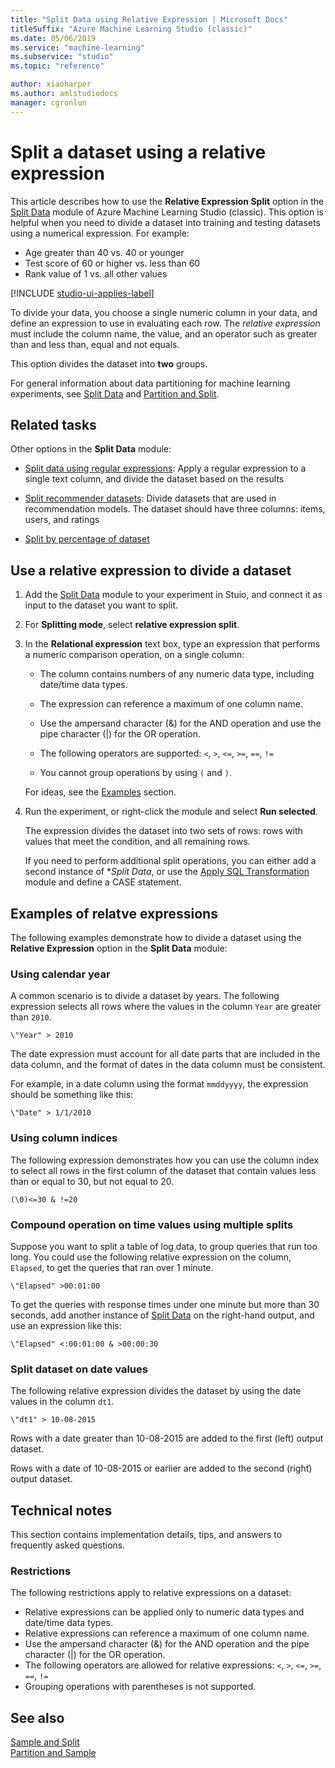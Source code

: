 ```yaml
---
title: "Split Data using Relative Expression | Microsoft Docs"
titleSuffix: "Azure Machine Learning Studio (classic)"
ms.date: 05/06/2019
ms.service: "machine-learning"
ms.subservice: "studio"
ms.topic: "reference"

author: xiaoharper
ms.author: amlstudiodocs
manager: cgronlun
---
```

# Split a dataset using a relative expression

This article describes how to use the **Relative Expression Split** option in the [Split Data](split-data.md) module of Azure Machine Learning Studio (classic). This option is helpful when you need to divide a dataset into training and testing datasets using a numerical expression. For example:

+ Age greater than 40 vs. 40 or younger
+ Test score of 60 or higher vs. less than 60
+ Rank value of 1 vs. all other values

[!INCLUDE [studio-ui-applies-label](../includes/studio-ui-applies-label.md)]

To divide your data, you choose a single numeric column in your data, and define an expression to use in evaluating each row. The *relative expression* must include the column name, the value, and an operator such as greater than and less than, equal and not equals.

This option divides the dataset into **two** groups.

For general information about data partitioning for machine learning experiments, see [Split Data](split-data.md) and [Partition and Split](partition-and-sample.md). 

## Related tasks

Other options in the **Split Data** module:

+ [Split data using regular expressions](split-data-using-regular-expression.md): Apply a regular expression to  a single text column, and divide the dataset based on the results 

+ [Split recommender datasets](split-data-using-recommender-split.md): Divide datasets that are used in recommendation models. The dataset should have three columns: items, users, and ratings 

+ [Split by percentage of dataset](split-data-using-split-rows.md)

##  Use a relative expression to divide a dataset

1.  Add the [Split Data](split-data.md) module to your experiment in Stuio, and connect it as input to the dataset you want to split.
  
2.  For **Splitting mode**, select **relative expression split**.
  
3. In the **Relational expression** text box, type an expression that performs a numeric comparison operation, on a single column:

    - The column contains numbers of any numeric data type, including date/time data types.

    - The expression can reference a maximum of one column name.

    - Use the ampersand character (&) for the AND operation and use the pipe character (|) for the OR operation.

    - The following operators are supported: `<`, `>`, `<=`, `>=`, `==`, `!=`

    - You cannot group operations by using `(` and `)`.

    For ideas, see the [Examples](#bkmk_RelativeExpressionExamples) section.

4. Run the experiment, or right-click the module and select **Run selected**.

    The expression divides the dataset into two sets of rows: rows with values that meet the condition, and all remaining rows.

    If you need to perform additional split operations, you can either add a second instance of **Split Data*, or use the [Apply SQL Transformation](apply-sql-transformation.md) module and define a CASE statement. 

## <a name="bkmk_RelativeExpressionExamples"></a> Examples of relatve expressions 

The following examples demonstrate how to divide a dataset using the **Relative Expression** option in the **Split Data** module:  

### Using calendar year

A common scenario is to divide a dataset by years. The following expression selects all rows where the values in the column `Year` are greater than `2010`.

```text
\"Year" > 2010
```

The date expression must account for all date parts that are included in the data column, and the format of dates in the data column must be consistent. 

For example, in a date column using the format `mmddyyyy`, the expression should be something like this:

```text
\"Date" > 1/1/2010
```

### Using column indices

The following expression demonstrates how you can use the column index to select all rows in the first column of the dataset that contain values less than or equal to 30, but not equal to 20.

```text
(\0)<=30 & !=20
```

### Compound operation on time values using multiple splits

Suppose you want to split a table of log data, to group queries that run too long. You could use the following relative expression on the column, `Elapsed`, to get the queries that ran over 1 minute.

```text
\"Elapsed" >00:01:00
```

To get the queries with response times under one minute but more than 30 seconds, add another instance of [Split Data](split-data.md) on the right-hand output, and use an expression like this:

```text
\"Elapsed" <:00:01:00 & >00:00:30
```

### Split dataset on date values

The following relative expression divides the dataset by using the date values in the column `dt1`.

```text
\"dt1" > 10-08-2015
```

Rows with a date greater than 10-08-2015 are added to the first (left) output dataset. 

Rows with a date of 10-08-2015 or earlier are added to the second (right) output dataset.  

## Technical notes

This section contains implementation details, tips, and answers to frequently asked questions.

### Restrictions

The following restrictions apply to relative expressions on a dataset:  

+ Relative expressions can be applied only to numeric data types and date/time data types.
+ Relative expressions can reference a maximum of one column name.
+ Use the ampersand character (&) for the AND operation and the pipe character (|) for the OR operation.
+ The following operators are allowed for relative expressions: `<`, `>`, `<=`, `>=`, `==`, `!=`
+ Grouping operations with parentheses is not supported.

 ## See also  
 
 [Sample and Split](data-transformation-sample-and-split.md)   
 [Partition and Sample](partition-and-sample.md)   
